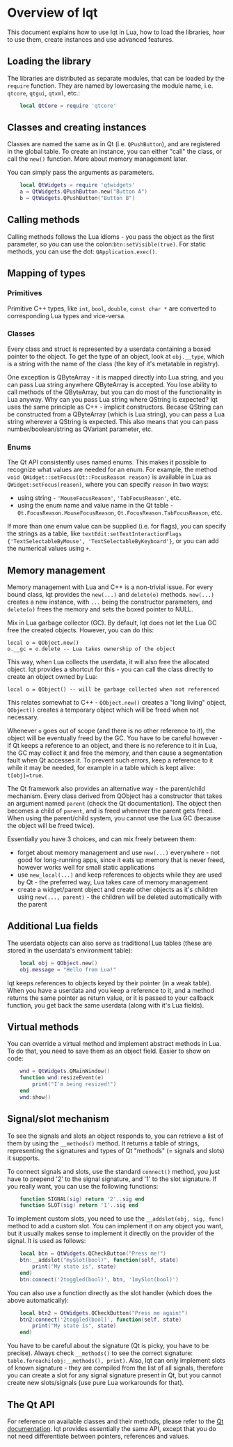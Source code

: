 Overview of lqt
===============

This document explains how to use lqt in Lua, how to load the libraries, how to use them, create instances and use advanced features.

Loading the library
-------------------

The libraries are distributed as separate modules, that can be loaded by the `require` function. They are named by lowercasing the module name, i.e. `qtcore`, `qtgui`, `qtxml`, etc.:

```lua
    local QtCore = require 'qtcore'
```

Classes and creating instances
------------------------------

Classes are named the same as in Qt (i.e. `QPushButton`), and are registered in the global table. To create an instance, you can either "call" the class, or call the `new()` function. More about memory management later.

You can simply pass the arguments as parameters.

```lua
    local QtWidgets = require 'qtwidgets'
    a = QtWidgets.QPushButton.new("Button A")
    b = QtWidgets.QPushButton("Button B")
```

Calling methods
---------------

Calling methods follows the Lua idioms - you pass the object as the first parameter, so you can use the colon:`btn:setVisible(true)`. For static methods, you can use the dot: `QApplication.exec()`.

Mapping of types
----------------

### Primitives

Primitive C++ types, like `int`, `bool`, `double`, `const char *` are converted to corresponding Lua types and vice-versa.

### Classes

Every class and struct is represented by a userdata containing a boxed pointer to the object. To get the type of an object, look at `obj.__type`, which is a string with the name of the class (the key of it's metatable in registry).

One exception is QByteArray - it is mapped directly into Lua string, and you can pass Lua string anywhere QByteArray is accepted. You lose ability to call methods of the QByteArray, but you can do most of the functionality in Lua anyway. Why can you pass Lua string where QString is expected? lqt uses the same principle as C++ - implicit constructors. Becase QString can be constructed from a QByteArray (which is Lua string), you can pass a Lua string wherever a QString is expected. This also means that you can pass number/boolean/string as QVariant parameter, etc.

### Enums

The Qt API consistently uses named enums. This makes it possible to recognize what values are needed for an enum. For example, the method `void QWidget::setFocus(Qt::FocusReason reason)` is available in Lua as `QWidget:setFocus(reason)`, where you can specify `reason` in two ways:

* using string - `'MouseFocusReason'`, `'TabFocusReason'`, etc.
* using the enum name and value name in the Qt table - `Qt.FocusReason.MouseFocusReason`, `Qt.FocusReason.TabFocusReason`, etc.

If more than one enum value can be supplied (i.e. for flags), you can specify the strings as a table, like `textEdit:setTextInteractionFlags {'TextSelectableByMouse', 'TextSelectableByKeyboard'}`, or you can add the numerical values using `+`.

Memory management
-----------------

Memory management with Lua and C++ is a non-trivial issue. For every bound class, lqt provides the `new(...)` and `delete(o)` methods. `new(...)` creates a new instance, with `...` being the constructor parameters, and `delete(o)` frees the memory and sets the boxed pointer to NULL.

Mix in Lua garbage collector (GC). By default, lqt does not let the Lua GC free the created objects. However, you can do this:

    local o = QObject.new()
    o.__gc = o.delete -- Lua takes ownership of the object

This way, when Lua collects the userdata, it will also free the allocated object. lqt provides a shortcut for this - you can call the class directly to create an object owned by Lua:

    local o = QObject() -- will be garbage collected when not referenced

This relates somewhat to C++ - `QObject.new()` creates a "long living" object, `QObject()` creates a temporary object which will be freed when not necessary.

Whenever `o` goes out of scope (and there is no other reference to it), the object will be eventually freed by the GC. You have to be careful however - if Qt keeps a reference to an object, and there is no reference to it in Lua, the GC may collect it and free the memory, and then cause a segmentation fault when Qt accesses it. To prevent such errors, keep a reference to it while it may be needed, for example in a table which is kept alive: `t[obj]=true`.

The Qt framework also provides an alternative way - the parent/child mechanism. Every class derived from QObject has a constructor that takes an argument named `parent` (check the Qt documentation). The object then becomes a child of `parent`, and is freed whenever the parent gets freed. When using the parent/child system, you cannot use the Lua GC (because the object will be freed twice).

Essentially you have 3 choices, and can mix freely between them:

* forget about memory management and use `new(...)` everywhere - not good for long-running apps, since it eats up memory that is never freed, however works well for small static applications
* use `new_local(...)` and keep references to objects while they are used by Qt - the preferred way, Lua takes care of memory management
* create a widget/parent object and create other objects as it's children using `new(..., parent)` - the children will be deleted automatically with the parent

Additional Lua fields
-----------------

The userdata objects can also serve as traditional Lua tables (these are stored in the userdata's environment table):

```lua
    local obj = QObject.new()
    obj.message = "Hello from Lua!"
```

lqt keeps references to objects keyed by their pointer (in a weak table). When you have a userdata and you keep a reference to it, and a method returns the same pointer as return value, or it is passed to your callback function, you get back the same userdata (along with it's Lua fields).

Virtual methods
---------------

You can override a virtual method and implement abstract methods in Lua. To do that, you need to save them as an object field. Easier to show on code:

```lua
    wnd = QtWidgets.QMainWindow()
    function wnd:resizeEvent(e)
        print("I'm being resized!")
    end
    wnd:show()
```

Signal/slot mechanism
---------------------

To see the signals and slots an object responds to, you can retrieve a list of them by using the `__methods()` method. It returns a table of strings, representing the signatures and types of Qt "methods" (= signals and slots) it supports.

To connect signals and slots, use the standard `connect()` method, you just have to prepend '2' to the signal signature, and '1' to the slot signature. If you really want, you can use the following functions:

```lua
    function SIGNAL(sig) return '2'..sig end
    function SLOT(sig) return '1'..sig end
```

To implement custom slots, you need to use the `__addslot(obj, sig, func)` method to add a custom slot. You can implement it on any object you want, but it usually makes sense to implement it directly on the provider of the signal. It is used as follows:

```lua
    local btn = QtWidgets.QCheckButton("Press me!")
    btn:__addslot("mySlot(bool)", function(self, state)
        print("My state is", state)
    end)
    btn:connect('2toggled(bool)', btn, '1mySlot(bool)')
```

You can also use a function directly as the slot handler (which does the above automatically):

```lua
    local btn2 = QtWidgets.QCheckButton("Press me again!")
    btn2:connect('2toggled(bool)', function(self, state)
        print("My state is", state)
    end)
```

You have to be careful about the signature (Qt is picky, you have to be precise). Always check `__methods()` to see the correct signature: `table.foreachi(obj:__methods(), print)`. Also, lqt can only implement slots of known signature - they are compiled from the list of all signals, therefore you can create a slot for any signal signature present in Qt, but you cannot create new slots/signals (use pure Lua workarounds for that).

The Qt API
------------

For reference on available classes and their methods, please refer to the [Qt documentation](http://doc.qt.nokia.com/). lqt provides essentially the same API, except that you do not need differentiate between pointers, references and values.
